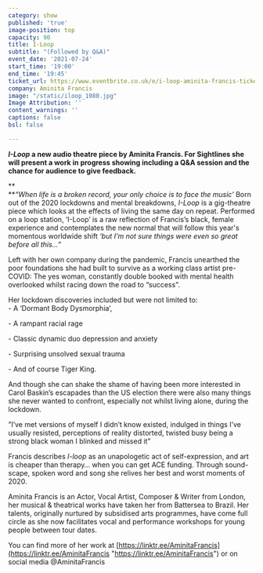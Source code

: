 ```yaml
---
category: show
published: 'true'
image-position: top
capacity: 90
title: I-Loop
subtitle: "(Followed by Q&A)"
event_date: '2021-07-24'
start_time: '19:00'
end_time: '19:45'
ticket_url: https://www.eventbrite.co.uk/e/i-loop-aminita-francis-tickets-162711054143
company: Aminita Francis
image: "/static/iloop_1080.jpg"
Image Attribution: ''
content_warnings: ''
captions: false
bsl: false

---
```

**_I-Loop_ a new audio theatre piece by Aminita Francis. For Sightlines she will present a work in progress showing including a Q&A session and the chance for audience to give feedback.**

**  
**_“When life is a broken record, your only choice is to face the music’_ Born out of the 2020 lockdowns and mental breakdowns, _I-Loop_ is a gig-theatre piece which looks at the effects of living the same day on repeat. Performed on a loop station, ‘I-Loop’ is a raw reflection of Francis’s black, female experience and contemplates the new normal that will follow this year's momentous worldwide shift _‘but I’m not sure things were even so great before all this…”_

Left with her own company during the pandemic, Francis unearthed the poor foundations she had built to survive as a working class artist pre-COVID: The yes woman, constantly double booked with mental health overlooked whilst racing down the road to “success”.

Her lockdown discoveries included but were not limited to:   
\- A ‘Dormant Body Dysmorphia’,

\- A rampant racial rage

\- Classic dynamic duo depression and anxiety

\- Surprising unsolved sexual trauma

\- And of course Tiger King.

And though she can shake the shame of having been more interested in Carol Baskin’s escapades than the US election there were also many things she never wanted to confront, especially not whilst living alone, during the lockdown.

”I’ve met versions of myself I didn’t know existed, indulged in things I’ve usually resisted, perceptions of reality distorted, twisted busy being a strong black woman I blinked and missed it”

Francis describes _I-loop_ as an unapologetic act of self-expression, and art is cheaper than therapy… when you can get ACE funding. Through sound-scape, spoken word and song she relives her best and worst moments of 2020.

Aminita Francis is an Actor, Vocal Artist, Composer & Writer from London, her musical & theatrical works have taken her from Battersea to Brazil. Her talents, originally nurtured by subsidised arts programmes, have come full circle as she now facilitates vocal and performance workshops for young people between tour dates.

You can find more of her work at [https://linktr.ee/AminitaFrancis](https://linktr.ee/AminitaFrancis "https://linktr.ee/AminitaFrancis") or on social media @AminitaFrancis